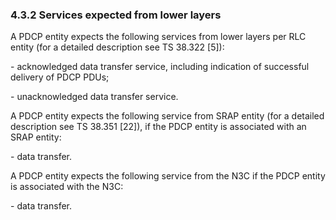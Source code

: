 ### 4.3.2 Services expected from lower layers

A PDCP entity expects the following services from lower layers per RLC
entity (for a detailed description see TS 38.322 \[5\]):

\- acknowledged data transfer service, including indication of
successful delivery of PDCP PDUs;

\- unacknowledged data transfer service.

A PDCP entity expects the following service from SRAP entity (for a
detailed description see TS 38.351 \[22\]), if the PDCP entity is
associated with an SRAP entity:

\- data transfer.

A PDCP entity expects the following service from the N3C if the PDCP
entity is associated with the N3C:

\- data transfer.
